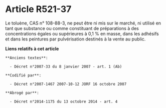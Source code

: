 # Article R521-37

Le toluène, CAS n° 108-88-3, ne peut être ni mis sur le marché, ni utilisé en tant que substance ou comme constituant de
préparations à des concentrations égales ou supérieures à 0,1 % en masse, dans les adhésifs et dans les peintures par
pulvérisation destinés à la vente au public.

**Liens relatifs à cet article**

	**Anciens textes**:

	  - Décret n°2007-33 du 8 janvier 2007 - art. 1 (Ab)

	**Codifié par**:

	  - Décret n°2007-1467 2007-10-12 JORF 16 octobre 2007

	**Abrogé par**:

	  - Décret n°2014-1175 du 13 octobre 2014 - art. 4
